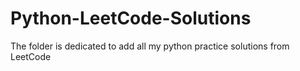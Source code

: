 # Python-LeetCode-Solutions
The folder is dedicated to add all my python practice solutions from LeetCode
